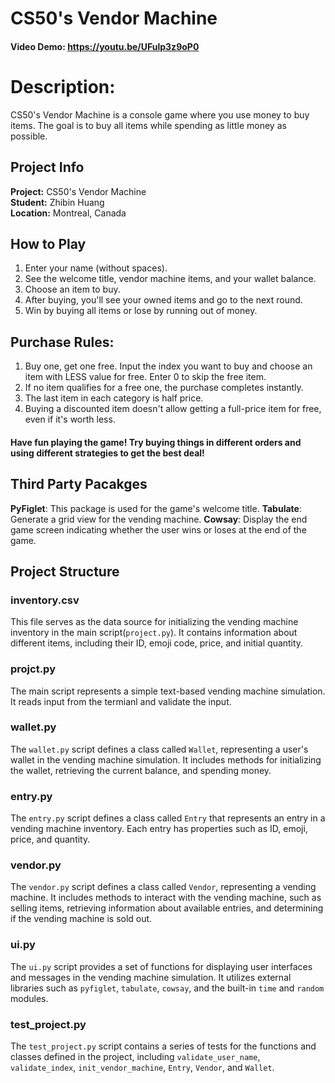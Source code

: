 # CS50's Vendor Machine
#### Video Demo:  https://youtu.be/UFulp3z9oP0

# Description: 
CS50's Vendor Machine is a console game where you use money to buy items. The goal is to buy all items while spending as little money as possible.

## Project Info

**Project:** CS50's Vendor Machine  
**Student:** Zhibin Huang  
**Location:** Montreal, Canada

## How to Play

1. Enter your name (without spaces).
2. See the welcome title, vendor machine items, and your wallet balance.
3. Choose an item to buy.
4. After buying, you'll see your owned items and go to the next round.
5. Win by buying all items or lose by running out of money.

## Purchase Rules:

1. Buy one, get one free. Input the index you want to buy and choose an item with LESS value for free. Enter 0 to skip the free item.
2. If no item qualifies for a free one, the purchase completes instantly.
3. The last item in each category is half price.
4. Buying a discounted item doesn't allow getting a full-price item for free, even if it's worth less.

#### Have fun playing the game! Try buying things in different orders and using different strategies to get the best deal!

## Third Party Pacakges

**PyFiglet**: This package is used for the game's welcome title.
**Tabulate**: Generate a grid view for the vending machine.
**Cowsay**: Display the end game screen indicating whether the user wins or loses at the end of the game.

## Project Structure
### inventory.csv 
This file serves as the data source for initializing the vending machine inventory in the main script(`project.py`). It contains information about different items, including their ID, emoji code, price, and initial quantity.

### projct.py 
The main script represents a simple text-based vending machine simulation. It reads input from the termianl and validate the input.

### wallet.py 
The `wallet.py` script defines a class called `Wallet`, representing a user's wallet in the vending machine simulation. It includes methods for initializing the wallet, retrieving the current balance, and spending money.

### entry.py 
The `entry.py` script defines a class called `Entry` that represents an entry in a vending machine inventory. Each entry has properties such as ID, emoji, price, and quantity.

### vendor.py 
The `vendor.py` script defines a class called `Vendor`, representing a vending machine. It includes methods to interact with the vending machine, such as selling items, retrieving information about available entries, and determining if the vending machine is sold out.

### ui.py 
The `ui.py` script provides a set of functions for displaying user interfaces and messages in the vending machine simulation. It utilizes external libraries such as `pyfiglet`, `tabulate`, `cowsay`, and the built-in `time` and `random` modules.

### test_project.py 
The `test_project.py` script contains a series of tests for the functions and classes defined in the project, including `validate_user_name`, `validate_index`, `init_vendor_machine`, `Entry`, `Vendor`, and `Wallet`.
